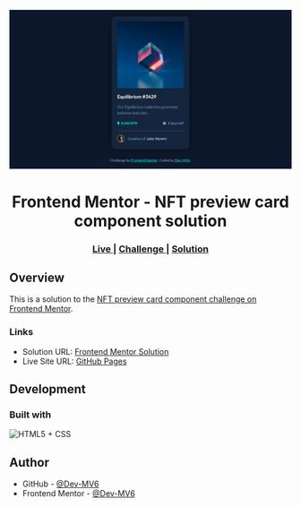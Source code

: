 ![](./screenshot.png)

<h1 align="center">Frontend Mentor - NFT preview card component solution</h1>

<div align="center">
  <h3>
    <a href="https://dev-mv6.github.io/Frontend-Mentor-Challenges/N-Challenges/NFT%20preview%20card%20component/">
      Live
    </a>
    <span> | </span>
    <a href="https://www.frontendmentor.io/challenges/nft-preview-card-component-SbdUL_w0U">
      Challenge
    </a>
   <span> | </span>
    <a href="https://www.frontendmentor.io/solutions/nft-preview-card-component-HVNZYoLVrx">
      Solution
    </a>
  </h3>
</div>

## Overview

This is a solution to the [NFT preview card component challenge on Frontend Mentor](https://www.frontendmentor.io/challenges/nft-preview-card-component-SbdUL_w0U).

### Links

- Solution URL: [Frontend Mentor Solution](https://www.frontendmentor.io/solutions/nft-preview-card-component-HVNZYoLVrx)
- Live Site URL: [GitHub Pages](https://dev-mv6.github.io/Frontend-Mentor-Challenges/N-Challenges/NFT%20preview%20card%20component/)

## Development

### Built with

<img src="https://skillicons.dev/icons?i=html,css" title="HTML5 + CSS">

## Author

- GitHub - [@Dev-MV6](https://github.com/Dev-MV6)
- Frontend Mentor - [@Dev-MV6](https://www.frontendmentor.io/profile/Dev-MV6)
